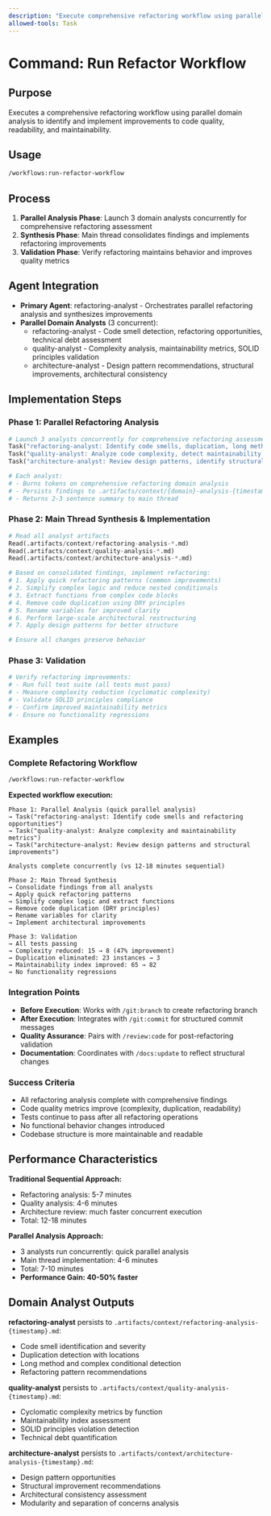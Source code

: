 ```yaml
---
description: "Execute comprehensive refactoring workflow using parallel domain analysis to improve code quality, readability, and maintainability"
allowed-tools: Task
---
```


# Command: Run Refactor Workflow

## Purpose

Executes a comprehensive refactoring workflow using parallel domain analysis to identify and implement improvements
to code quality, readability, and maintainability.

## Usage

```bash
/workflows:run-refactor-workflow
```

## Process

1. **Parallel Analysis Phase**: Launch 3 domain analysts concurrently for comprehensive refactoring assessment
2. **Synthesis Phase**: Main thread consolidates findings and implements refactoring improvements
3. **Validation Phase**: Verify refactoring maintains behavior and improves quality metrics

## Agent Integration

- **Primary Agent**: refactoring-analyst - Orchestrates parallel refactoring analysis and synthesizes improvements
- **Parallel Domain Analysts** (3 concurrent):
  - refactoring-analyst - Code smell detection, refactoring opportunities, technical debt assessment
  - quality-analyst - Complexity analysis, maintainability metrics, SOLID principles validation
  - architecture-analyst - Design pattern recommendations, structural improvements, architectural consistency

## Implementation Steps

### Phase 1: Parallel Refactoring Analysis

```python
# Launch 3 analysts concurrently for comprehensive refactoring assessment
Task("refactoring-analyst: Identify code smells, duplication, long methods, complex conditionals, and refactoring opportunities across the codebase")
Task("quality-analyst: Analyze code complexity, detect maintainability issues, validate SOLID principles, and assess technical debt")
Task("architecture-analyst: Review design patterns, identify structural improvements, and recommend architectural enhancements for better modularity")

# Each analyst:
# - Burns tokens on comprehensive refactoring domain analysis
# - Persists findings to .artifacts/context/{domain}-analysis-{timestamp}.md
# - Returns 2-3 sentence summary to main thread
```

### Phase 2: Main Thread Synthesis & Implementation

```python
# Read all analyst artifacts
Read(.artifacts/context/refactoring-analysis-*.md)
Read(.artifacts/context/quality-analysis-*.md)
Read(.artifacts/context/architecture-analysis-*.md)

# Based on consolidated findings, implement refactoring:
# 1. Apply quick refactoring patterns (common improvements)
# 2. Simplify complex logic and reduce nested conditionals
# 3. Extract functions from complex code blocks
# 4. Remove code duplication using DRY principles
# 5. Rename variables for improved clarity
# 6. Perform large-scale architectural restructuring
# 7. Apply design patterns for better structure

# Ensure all changes preserve behavior
```

### Phase 3: Validation

```python
# Verify refactoring improvements:
# - Run full test suite (all tests must pass)
# - Measure complexity reduction (cyclomatic complexity)
# - Validate SOLID principles compliance
# - Confirm improved maintainability metrics
# - Ensure no functionality regressions
```

## Examples

### Complete Refactoring Workflow

```bash
/workflows:run-refactor-workflow
```

**Expected workflow execution:**

```text
Phase 1: Parallel Analysis (quick parallel analysis)
→ Task("refactoring-analyst: Identify code smells and refactoring opportunities")
→ Task("quality-analyst: Analyze complexity and maintainability metrics")
→ Task("architecture-analyst: Review design patterns and structural improvements")

Analysts complete concurrently (vs 12-18 minutes sequential)

Phase 2: Main Thread Synthesis
→ Consolidate findings from all analysts
→ Apply quick refactoring patterns
→ Simplify complex logic and extract functions
→ Remove code duplication (DRY principles)
→ Rename variables for clarity
→ Implement architectural improvements

Phase 3: Validation
→ All tests passing
→ Complexity reduced: 15 → 8 (47% improvement)
→ Duplication eliminated: 23 instances → 3
→ Maintainability index improved: 65 → 82
→ No functionality regressions
```

### Integration Points

- **Before Execution**: Works with `/git:branch` to create refactoring branch
- **After Execution**: Integrates with `/git:commit` for structured commit messages
- **Quality Assurance**: Pairs with `/review:code` for post-refactoring validation
- **Documentation**: Coordinates with `/docs:update` to reflect structural changes

### Success Criteria

- All refactoring analysis complete with comprehensive findings
- Code quality metrics improve (complexity, duplication, readability)
- Tests continue to pass after all refactoring operations
- No functional behavior changes introduced
- Codebase structure is more maintainable and readable

## Performance Characteristics

**Traditional Sequential Approach:**

- Refactoring analysis: 5-7 minutes
- Quality analysis: 4-6 minutes
- Architecture review: much faster concurrent execution
- Total: 12-18 minutes

**Parallel Analysis Approach:**

- 3 analysts run concurrently: quick parallel analysis
- Main thread implementation: 4-6 minutes
- Total: 7-10 minutes
- **Performance Gain: 40-50% faster**

## Domain Analyst Outputs

**refactoring-analyst** persists to `.artifacts/context/refactoring-analysis-{timestamp}.md`:

- Code smell identification and severity
- Duplication detection with locations
- Long method and complex conditional detection
- Refactoring pattern recommendations

**quality-analyst** persists to `.artifacts/context/quality-analysis-{timestamp}.md`:

- Cyclomatic complexity metrics by function
- Maintainability index assessment
- SOLID principles violation detection
- Technical debt quantification

**architecture-analyst** persists to `.artifacts/context/architecture-analysis-{timestamp}.md`:

- Design pattern opportunities
- Structural improvement recommendations
- Architectural consistency assessment
- Modularity and separation of concerns analysis

